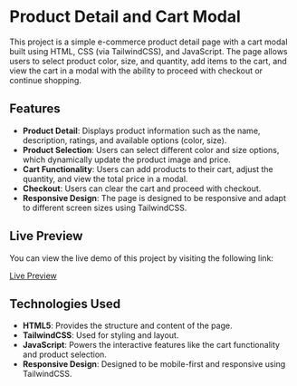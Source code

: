 # Product Detail and Cart Modal

This project is a simple e-commerce product detail page with a cart modal built using HTML, CSS (via TailwindCSS), and JavaScript. The page allows users to select product color, size, and quantity, add items to the cart, and view the cart in a modal with the ability to proceed with checkout or continue shopping.

## Features

- **Product Detail**: Displays product information such as the name, description, ratings, and available options (color, size).
- **Product Selection**: Users can select different color and size options, which dynamically update the product image and price.
- **Cart Functionality**: Users can add products to their cart, adjust the quantity, and view the total price in a modal.
- **Checkout**: Users can clear the cart and proceed with checkout.
- **Responsive Design**: The page is designed to be responsive and adapt to different screen sizes using TailwindCSS.


## Live Preview

You can view the live demo of this project by visiting the following link:

[Live Preview](https://serene-lily-3e16f7.netlify.app/)

## Technologies Used

- **HTML5**: Provides the structure and content of the page.
- **TailwindCSS**: Used for styling and layout.
- **JavaScript**: Powers the interactive features like the cart functionality and product selection.
- **Responsive Design**: Designed to be mobile-first and responsive using TailwindCSS.


